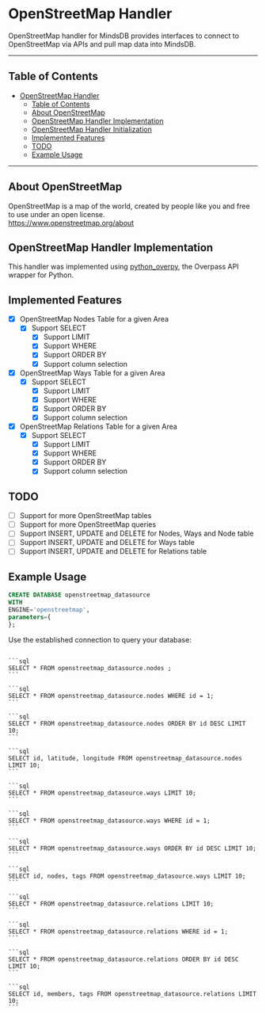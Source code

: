 # OpenStreetMap Handler

OpenStreetMap handler for MindsDB provides interfaces to connect to OpenStreetMap via APIs and pull map data into MindsDB.

---

## Table of Contents

- [OpenStreetMap Handler](#openstreetmap-handler)
  - [Table of Contents](#table-of-contents)
  - [About OpenStreetMap](#about-openstreetmap)
  - [OpenStreetMap Handler Implementation](#openstreetmap-handler-implementation)
  - [OpenStreetMap Handler Initialization](#openstreetmap-handler-initialization)
  - [Implemented Features](#implemented-features)
  - [TODO](#todo)
  - [Example Usage](#example-usage)
    
---

## About OpenStreetMap

OpenStreetMap is a map of the world, created by people like you and free to use under an open license.
<br>
https://www.openstreetmap.org/about

## OpenStreetMap Handler Implementation

This handler was implemented using [python_overpy](https://github.com/DinoTools/python-overpy), the Overpass API wrapper for Python.

## Implemented Features

- [x] OpenStreetMap Nodes Table for a given Area
  - [x] Support SELECT
    - [x] Support LIMIT
    - [x] Support WHERE
    - [x] Support ORDER BY
    - [x] Support column selection
- [x] OpenStreetMap Ways Table for a given Area
    - [x] Support SELECT
        - [x] Support LIMIT
        - [x] Support WHERE
        - [x] Support ORDER BY
        - [x] Support column selection
- [x] OpenStreetMap Relations Table for a given Area
    - [x] Support SELECT
        - [x] Support LIMIT
        - [x] Support WHERE
        - [x] Support ORDER BY
        - [x] Support column selection

## TODO

- [ ] Support for more OpenStreetMap tables
- [ ] Support for more OpenStreetMap queries
- [ ] Support INSERT, UPDATE and DELETE for Nodes, Ways and Node table
- [ ] Support INSERT, UPDATE and DELETE for Ways table
- [ ] Support INSERT, UPDATE and DELETE for Relations table

## Example Usage

~~~~sql
CREATE DATABASE openstreetmap_datasource
WITH
ENGINE='openstreetmap',
parameters={
};
~~~~

Use the established connection to query your database:

~~~~

```sql 
SELECT * FROM openstreetmap_datasource.nodes ;
```

```sql
SELECT * FROM openstreetmap_datasource.nodes WHERE id = 1;
```

```sql
SELECT * FROM openstreetmap_datasource.nodes ORDER BY id DESC LIMIT 10;
```

```sql
SELECT id, latitude, longitude FROM openstreetmap_datasource.nodes LIMIT 10;
```

```sql
SELECT * FROM openstreetmap_datasource.ways LIMIT 10;
```

```sql
SELECT * FROM openstreetmap_datasource.ways WHERE id = 1;
```

```sql
SELECT * FROM openstreetmap_datasource.ways ORDER BY id DESC LIMIT 10;
```

```sql
SELECT id, nodes, tags FROM openstreetmap_datasource.ways LIMIT 10;
```

```sql
SELECT * FROM openstreetmap_datasource.relations LIMIT 10;
```

```sql
SELECT * FROM openstreetmap_datasource.relations WHERE id = 1;
```

```sql
SELECT * FROM openstreetmap_datasource.relations ORDER BY id DESC LIMIT 10;
```

```sql
SELECT id, members, tags FROM openstreetmap_datasource.relations LIMIT 10;
```
    